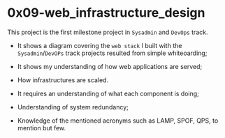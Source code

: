 # 0x09-web_infrastructure_design
This project is the first milestone project in `Sysadmin` and `DevOps` track.
- It shows a diagram covering the `web stack` I built with the `Sysadmin`/`DevOPs`
track projects resulted from simple whiteoarding;
- It shows my understanding of how web applications are served;
- How infrastructures are scaled.

- It requires an understanding of what each component is doing;
- Understanding of system redundancy;
- Knowledge of the mentioned acronyms such as LAMP, SPOF, QPS, to mention but few.

